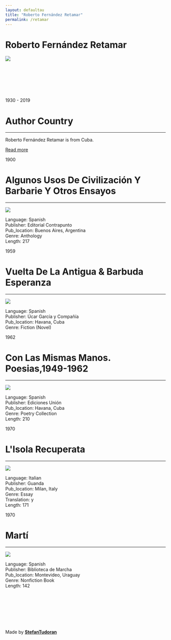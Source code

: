 ```yaml
---
layout: defaultau
title: "Roberto Fernández Retamar"
permalink: /retamar
---
```

<!-- partial:index.partial.html -->
<div class="content">
    <h1>Roberto Fernández Retamar</h1>
    <div class="quote">
        <div><img src="https://www.granma.cu/file/img/2019/08/medium/f0143079.jpg" class="logo"></div>
    </div>
    <div class="timeline">
        <div style="padding-bottom:100px;"></div>
        <div class="block">
            <div class="date right"><p class="right"> 1930 - 2019 </p></div>
            <div class="dot"></div>
            <div class="left first">
                <h1>Author Country</h1><hr>
            <p> Roberto Fernández Retamar is from Cuba.</p>
                <a href="https://en.wikipedia.org/wiki/Roberto_Fern%C3%A1ndez_Retamar" target="_blank">Read more</a>
            </div>
        </div>
        <div class="block">
            <div class="date left"><p class="left">1900</p></div>
            <div class="dot"></div>
            <div class="right">
                <h1>Algunos Usos De Civilización Y Barbarie Y Otros Ensayos</h1><hr>
                <p><img src="https://books.google.dm/books/content?id=lXwSAQAAIAAJ&printsec=frontcover&img=1&zoom=1&imgtk=AFLRE72OMUg449j57TbaSyajOHUZB5AIVZJBlZwMqHBPyoDfaAzWJcQ20-LWIEQu2O-KVDhzk8fb0CxKYyj2g1RSuczOwibXe9_43AgAGubNsgrq59rhk37YRNBm3S-4kFaBxYTI-_IA"></p>
                <p>Language: Spanish<br/>
                Publisher: Editorial Contrapunto<br/>
                Pub_location: Buenos Aires, Argentina<br/>
                Genre: Anthology<br/>
                Length: 217</p>
            </div>
        </div>
        <div class="block">
            <div class="date right"><p class="right">1959</p></div>
            <div class="dot"></div>
            <div class="left hide">
                <h1>Vuelta De La Antigua & Barbuda Esperanza</h1><hr>
                <p><img src="https://www.granma.cu/file/img/2019/08/medium/f0143079.jpg"></p>
                <p>Language: Spanish<br/>
                Publisher: Úcar García y Compañía<br/>
                Pub_location: Havana, Cuba<br/>
                Genre: Fiction (Novel) <br/>
                </p>
            </div>
        </div>
        <div class="block">
            <div class="date left"><p class="left">1962</p></div>
            <div class="dot"></div>
            <div class="right hide">
                <h1>Con Las Mismas Manos. Poesias,1949-1962</h1><hr>
                <p><img src="https://images-na.ssl-images-amazon.com/images/I/5146G8jUmML._SX373_BO1,204,203,200_.jpg"></p>
                <p>Language: Spanish<br/>
                Publisher: Ediciones Unión<br/>
                Pub_location: Havana, Cuba<br/>
                Genre: Poetry Collection<br/>
                Length: 210</p>
            </div>
        </div>
        <div class="block">
            <div class="date right"><p class="right">1970</p></div>
            <div class="dot"></div>
            <div class="left hide">
                <h1>L'Isola Recuperata</h1><hr>
                <p><img src="https://images-na.ssl-images-amazon.com/images/I/51kPRTskAPL._SX311_BO1,204,203,200_.jpg"></p>
                <p>Language: Italian<br/>
                Publisher: Guanda<br/>
                Pub_location: Milan, Italy<br/>
                Genre: Essay<br/>
                Translation: y<br/>
                Length: 171</p>
            </div>
        </div>
        <div class="block">
            <div class="date left"><p class="left">1970</p></div>
            <div class="dot"></div>
            <div class="right hide">
                <h1>Martí</h1><hr>
                <p><img src="https://www.granma.cu/file/img/2019/08/medium/f0143079.jpg"></p>
                <p>Language: Spanish<br/>
                Publisher: Biblioteca de Marcha<br/>
                Pub_location: Montevideo, Uraguay<br/>
                Genre: Nonfiction Book<br/>
                Length: 142</p>
            </div>
        </div>
        <div style="padding-bottom:100px;"></div>
    </div>
    <div id="footer">
        <p id="copyright">Made by&nbsp;<strong><a href="https://www.linkedin.com/in/nicolae-stefan-tudoran-b02291127/" target="_blank">StefanTudoran</a></strong></p>
    </div>
</div>
<!-- partial -->
  <script src='https://cdnjs.cloudflare.com/ajax/libs/jquery/3.1.1/jquery.min.js'></script><script  src="assets/js/authorscript.js"></script>
</body>